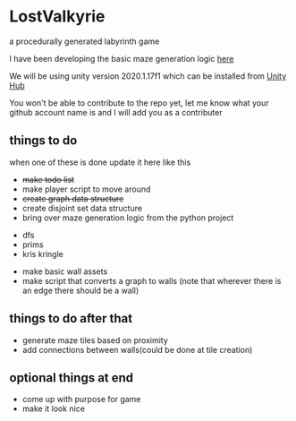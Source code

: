 # LostValkyrie

a procedurally generated labyrinth game

I have been developing the basic maze generation logic [here](https://github.com/Ben-Wunderlich/pylabyrinth)

We will be using unity version 2020.1.17f1 which can be installed from [Unity Hub](https://unity3d.com/get-unity/download)

You won't be able to contribute to the repo yet, let me know what your github account name is and I will add you as a contributer

## things to do
when one of these is done update it here like this
- ~~make todo list~~
- make player script to move around
- ~~create graph data structure~~
- create disjoint set data structure
- bring over maze generation logic from the python project
* dfs
* prims
* kris kringle
- make basic wall assets
- make script that converts a graph to walls (note that wherever there is an edge there should be a wall)

## things to do after that
- generate maze tiles based on proximity
- add connections between walls(could be done at tile creation)

## optional things at end
- come up with purpose for game
- make it look nice
